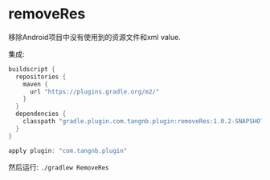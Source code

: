 # removeRes
移除Android项目中没有使用到的资源文件和xml value.

集成:
```gradle
buildscript {
  repositories {
    maven {
      url "https://plugins.gradle.org/m2/"
    }
  }
  dependencies {
    classpath "gradle.plugin.com.tangnb.plugin:removeRes:1.0.2-SNAPSHOT"
  }
}

apply plugin: "com.tangnb.plugin"
```

然后运行:
`./gradlew RemoveRes`
